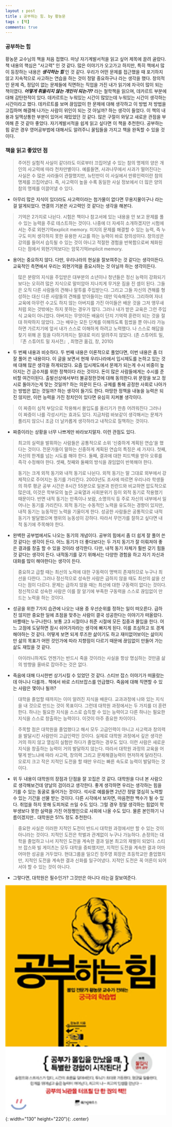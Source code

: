 ```yaml
---
layout : post
title : 공부하는 힘. by 황농문
tags : [책]
comments: true
---
```


### 공부하는 힘
 황농문 교수님의 책을 처음 접했다. 마냥 자기계발서적을 읽고 싶어 제목에 끌려 골랐다. 책 내용의 핵심은 "사고력" 인 것 같다. 많은 이야기가 오고가고 하지만, 특히 책에서 많이 등장하는 내용은 ***생각하는 힘*** 인 것 같다. 우리가 어떤 문제를 접근했을 때 포기하지 않고 지속적으로 사고하는 연습을 하는 것이 정말 중요하구나 라는 생각을 했다. 창의적인 문제 즉, 정답이 없는 문제들에 직면하는 직업을 가진 내가 읽기에 자극이 많이 되는 책이였다. ***어떻게 휘둘리지 않는 개인이 되는가?*** 라는 철학책을 읽으며, 데카르트 부분에 대해 감탄한적이 있다. 데카르트는 누워있는 시간이 많았는데 누워있는 시간이 생각하는 시간이라고 했다. 데카르트를 보며 끊임없이 한 문제에 대해 생각하고 이 방법 저 방법을 고집하며 해결해 나가는 사람이 위인이 되는 것 아닐까? 하는 생각이 들었다. 이 책의 내용과 일맥상통한 부분이 있어서 재밌었던 것 같다. 많은 구절이 와닿고 새로운 관점을 부여해 준 것 같아 좋았다. 자기계발서적을 쉽게 읽고 싶다면 이 책을 추천한다. 공부하는 힘 같은 경우 영어공부법에 대해서도 알려주니 꿀팁들을 가지고 책을 완독할 수 있을 것이다.

### 책을 읽고 좋았던 점
> 주어진 실험적 사실이 같더라도 이로부터 끄집어낼 수 있는 참의 명제의 양은 개인의 사고력에 따라 천차만별이다. 예를들면, 사과나무에서 사과가 떨어진다는 사실은 수 많은 사라들이 관찰했지만, 뉴턴만이 이 사실에서 만류인력이란 참의 명제를 끄집어냈다. 즉, 사고력이 높을 수록 동일한 사실 정보에서 더 많은 양의 참의 명제를 이끌어낼 수 있다.

- 아무리 많은 지식이 있더라도 사고력이라는 첨가물이 없다면 무용지물이구나 라는 걸 알게되었다. 연결의 기본은 사고력인 것 같다는 생각을 해본다.

> 기억은 2가지로 나뉜다. 시험은 책이나 참고서에 있는 내용을 안 보고 문제를 풀 수 있는 능력을 주로 테스트하는 것이다. 나중에 더 자세히 소개하겠지만 시험에서는 주로 외현기억explicit memory. 미지의 문제를 해결할 수 있는 능력, 즉 누구도 미처 생각하지 못한 유용한 사고를 하는 능력이 바로 창의성이다. 창의성은 강의를 들어서 습득될 수 있는 것이 아니고 적절한 경험을 반복함으로써 체화된다는 점에서 외현기억보다는 암묵기억implicit memory.

- 용어는 중요하지 않다. 다만, 우리나라의 현실을 잘보여주는 것 같다는 생각이든다. 교육적인 측면에서 우리는 외현기억을 중요시하는 것 아닐까 하는 생각이든다. 

> 많은 분량의 지식을 주입받은 대부분의 소년이나 청년들은 정신 능력이 강화되기보다는 오히려 많은 지식으로 말미암아 지나치게 무거운 짐을 진 셈이 된다. 그들은 오직 다른 사람들의 견해나 말투를 주입받는다. 그리고 그들 자신의 견해를 형성하는 대신 다른 사람들의 견해를 받아들이는 데만 익숙해진다. 그리하여 자녀 교육에 아무런 수고도 하지 않는 아버지를 가진 아이들은 배운 것을 그저 앵무새처럼 외는 것밖에는 하지 못하는 경우가 많다.
그러나 내가 받은 교육은 그런 주입식 교육이 아니었다. 아버지는 무엇이든 배움이 단지 기억력 훈련이 되는 것을 절대 허락하지 않았다. 그는 배우는 모든 단계를 이해하도록 힘썼을 뿐 아니라 가능하면 가르치기에 앞서 내가 스스로 이해하게 하려고 노력했다. 나 스스로 해답을 찾기 위해 온 힘을 다하기까지는 절대로 미리 알려주지 않았다. (존 스튜어트 밀, 『존 스튜어트 밀 자서전』, 최명관 옮김, 창, 2010)

- 두 번째 내용과 비슷하다. 두 번째 내용은 이론적으로 풀었다면, 이번 내용은 좀 더 잘 풀어 쓴 내용이다. 이 글을 보면서 현재 우리나라에서 입시제도를 논하고 있는 것에 대해 많은 생각을 하게되었다. 요즘 입시제도에서 문제가 되는게 수시 비중이 높아지는 건 금수저를 위한 정책이다 라는 것이다. 돈이 많은 사람들에게는 수시를 준비할 여건이된다. 출발선상에서부터 불공정한것에 대해 동의한다.위 문장을 보고 정시로 돌아가는게 맞는 것일까? 하는 의문이 든다. 규제를 통해 공정한 사회로 나아가는 방법은 없는 것일까? 하는 생각이 들기도 한다. 마땅한 정책을 내놓을 능력은 되진 않지만, 이런 능력을 가진 정치인이 있다면 유심히 지켜볼 생각이다.

> 이 짜증이 심적 부담으로 작용해서 몰입도를 올리기가 한층 어려워진다 그러나 이 짜증이 나를 각성시키는 효과도 있다. 지금처럼 바보같이 생각해서는 문제가 풀리지 않으니 조금 더 날카롭게 생각하라고 내적으로 질책하는 것이다.

- 짜증이라는 상황을 너무 나쁘게만 바라보지말자. 이런 관점도 있다.

> 최고의 실력을 발휘하는 사람들은 공통적으로 소위 ‘신중하게 계획된 연습’을 했다는 것이다. 전문가들이 말하는 신중하게 계획된 연습의 특징은 세 가지다. 첫째, 자신의 한계를 넘는 시도를 해야 한다. 둘째, 결과에 대한 피드백을 받아 오류를 즉각 수정해야 한다. 셋째, 첫째와 둘째의 방식을 끊임없이 반복해야 한다.

> 동기는 크게 외적 동기와 내적 동기로 나뉜다. 외적 동기는 말 그대로 외부에서 강제적으로 주어지는 동기를 가리킨다. 2003년도 조사에 따르면 우리나라 학생들의 하루 평균 공부 시간은 8시간 55분으로 일본과 핀란드와 비교하면 압도적으로 많은데, 이것은 학부모의 높은 교육열과 사회분위기 등이 외적 동기로 작용했기 때문이다.
반면 내적 동기는 만족이나 보람, 소명의식 등 주로 자신의 내부에서 일어나는 동기를 가리킨다. 외적 동기는 수동적인 노력을 유도하는 경향이 있지만, 내적 동기는 능동적인 노력을 기울이게 한다. 성공한 사람들은 공통적으로 내적 동기가 발달했으며 행위의 능동성이 강하다. 따라서 무언가를 잘하고 싶다면 내적 동기에 주목해야 한다.

- 완벽한 공부법에서도 나오는 동기의 개념이다. 공부의 힘에서 좀 더 쉽게 잘 풀어 쓴 것 같다는 생각이 든다. 어느 동기가 더 좋다보다는 두 가지 동기가 잘 이뤄져야 좋은 결과를 창출 할 수 있을 것이라 생각한다. 다만, 내적 동기 자체가 훨씬 갖기 힘들 것 같다는 생각이 든다. 내적동기를 갖기 위해서는 다양한 경험을 하고 자기 자신과 대화를 많이 해야한다는 생각이 든다.

> 중요하고 급할 때는 최선의 노력에 대한 구동력이 명백히 존재하므로 누구나 최선을 다한다. 그러나 정신적으로 성숙한 사람은 급하지 않을 때도 최선의 삶을 산다는 점이 다르다. 문제는 급하지 않을 때는 최선에 대한 구동력이 없다는 것이다. 정신적으로 성숙한 사람은 이를 잘 알기에 부족한 구동력을 스스로 끊임없이 만드는 노력을 하는 것이다.

- 성공을 위한 7가지 습관에 나오는 내용 중 우선순위를 정하는 일이 떠오른다. 급하진 않지만 중요한 일에 초점을 맞추는 사람이 결국 성공한다는 이야기가 떠올랐다. 바쁠때는 누구나한다. 보통 고3 시절이나 취준 시절에 모든 집중과 몰입을 한다. 어느 고점에 도달하면 잠시 쉬어가자라는 생각에 빠지게 된다. 이를 조심하고 또 경계해야하는 것 같다. 어떻게 보면 되게 루즈한 삶이기도 하고 재미없어보이는 삶이지만 삶의 목표가 어떤 것인가에 따라 지향점이 다르기 때문에 끊임없이 만들어 가는 삶도 재밌을 것 같다.

> 아이러니하게도 언젠가는 반드시 죽을 것이라는 사실을 항상 명심하는 것만큼 삶의 방향을 올바로 잡아주는 것은 없다.

- 죽음에 대해 다시한번 상기시킬 수 있었던 것 같다. 스티브 잡스 이야기가 떠올랐는데 아니나 다를까.. 책에서 바로 스티브잡스를 언급했다. 죽음에 대해 직면할 수 있는 사람은 몇이나 될까?

> 대학을 졸업할 때까지는 이미 알려진 지식을 배운다. 교과과정에 나와 있는 지식을 내 것으로 만드는 것이 목표이다. 그런데 대학원 과정에서는 두 가지를 더 훈련한다. 하나는 필요한 지식을 스스로 습득할 수 있는 능력이고 다른 하나는 필요한 지식을 스스로 창출하는 능력이다. 이것이 아주 중요한 차이이다.

> 주목할 점은 대학원을 졸업했다고 해서 모두 고급인력이 아니고 사고력과 창의력을 발달시킨 사람만이 고급인력인 것이다. 실제로 대학원 과정에서 깊은 생각은 거의 하지 않고 열심히 실험만 하다가 졸업하는 경우도 있다. 이런 사람은 새로운 지식을 창출하는 능력이 거의 발달하지 않는다. 따라서 대학원 과정의 교육을 어떻게 받느냐에 따라 사고력, 창의력 그리고 문제해결능력이 현저하게 달라진다. 오로지 크고 작은 지적인 도전을 할 때만 우리는 빠른 속도로 능력이 발달하는 것이다.

- 위 두 내용이 대학원의 장점과 단점을 잘 꼬집은 것 같다. 대학원을 다녀 본 사람으로 생각해보건데 양날의 검이라고 생각한다. 좋게 생각하면 우리는 생각하는 힘을 기를 수 있는 동굴로 들어가는 것이다. 석사로 예를들면 2년간 정말 열심히 노력할 수 있는 기간을 선물 받는 것이다. 다른 시각에서 보자면, 마음편한 백수가 될 수 있다. 취업을 하지 못해 도피처로 쓰일 수도 있다. 그럴 경우 정말 생각하는 힘없이 학부생보다 못한 실력을 가진 어정쩡인으로 사회에 나올 수도 있다. 물론 본인하기 나름이겠지만.. 대학원은 51% 정도 추천한다.

> 중요한 사실은 이러한 지적인 도전이 반드시 대학원 과정에서만 할 수 있는 것이 아니라는 것이다. 지적인 도전은 학벌과 관계없이 누구나 가능하다. 손정의는 대학을 졸업하고 나서 지적인 도전을 계속한 결과 일본 최고의 재벌이 되었다. 스티브 잡스와 빌 게이츠는 모두 대학을 중퇴했지만, 지적인 도전을 계속한 결과 어마어마한 성공을 거두었다. 현대그룹을 일으킨 정주영 회장은 초등학교만 졸업했지만, 지적인 도전을 계속한 결과 신화를 일구어냈다. 지적인 도전은 꼭 어른이 되어서야 할 수 있는 것이 아니다.

- 그렇다면, 대학원은 필수인가? 그것만은 아니다 라는걸 잘보여준다.

![공부의 힘](../images/book-10.jpg){: width="130" height="220"){: .center}

